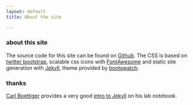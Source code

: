 ```yaml
---
layout: default
title: About the site

---
```


### about this site

The source code for this site can be found on [Github](https://github.com/saq/saq.github.io). The CSS is based on [twitter bootstrap](http://twitter.github.com/bootstrap/), scalable css icons with [FontAwesome](http://fortawesome.github.com/Font-Awesome) and static site generation with [Jekyll](http://jekyllrb.com), theme provided by [bootswatch](http://bootswatch.com/).

### thanks

[Carl Boettiger](http://carlboettiger.info/) provides a very good [intro to Jekyll](http://carlboettiger.info/2012/12/30/learning-jekyll.html) on his lab notebook.


